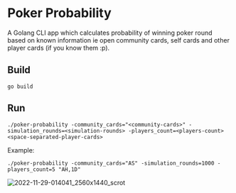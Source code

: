 # Poker Probability

A Golang CLI app which calculates probability of winning poker round based on known information ie open community cards, self cards and other player
cards (if you know them :p).

## Build
```
go build
```

## Run
```
./poker-probability -community_cards="<community-cards>" -simulation_rounds=<simulation-rounds> -players_count=<players-count> <space-separated-player-cards>
```

Example:
```
./poker-probability -community_cards="AS" -simulation_rounds=1000 -players_count=5 "AH,1D"
```
![2022-11-29-014041_2560x1440_scrot](https://user-images.githubusercontent.com/22256898/204371908-f4c3a664-b210-4ca3-9db9-b75297eba7e3.png)
